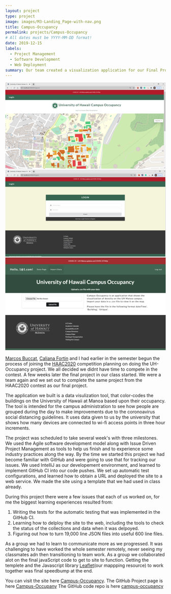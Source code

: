 ```yaml
---
layout: project
type: project
image: images/M3-Landing_Page-with-nav.png
title: Campus-Occupancy
permalink: projects/Campus-Occupancy
# All dates must be YYYY-MM-DD format!
date: 2019-12-15
labels:
  - Project Management
  - Software Development
  - Web Deployment
summary: Our team created a visualization application for our Final Project submission.
---
```


<div class="ui small rounded images">
  <img class="ui image" src="../images/M3-Landing-Page-with-nav.png">
  <img class="ui image" src="../images/M3-Login-page.png">
  <img class="ui image" src="../images/M3-Edit-page-datas.png">
</div>

[Marcos Buccat](https://buccatm.github.io/), [Caliana Fortin](https://calianafortin.github.io/) and I had earlier in the semester begun the process of joining the [HAAC2020](https://hacc.hawaii.gov/) competition planning on doing the UH-Occupancy project.  We all decided we didnt have time to compete in the contest.  A few weeks later the final project in our class started. We were a team again and we set out to complete the same project from the HAAC2020 contest as our final project.

The application we built is a data visulization tool, that color-codes the buildings on the University of Hawaii at Manoa based upon their occupancy.  The tool is intended for the campus administration to see how people are grouped during the day to make improvements due to the coronoavirus social distancing guidelines.  It uses data given to us by the university that shows how many devices are connected to wi-fi access points in three hour increments.

The project was scheduled to take several week's with three milestones.  We used the Agile software development model along with Issue Driven Project Management as tools to help us finish and to experience some industry practices along the way.  By the time we started this project we had become familiar with GitHub and were going to use that for tracking our issues.  We used IntelliJ as our developement environment, and learned to implement GitHub CI into our code pushes. We set up automatic test configurations, and learned how to obtain a URL and deployed the site to a web service.  We made the site using a template that we had used in class already.

During this project there were a few issues that each of us worked on, for me the biggest learning experiences resulted from:
1) Writing the tests for the automatic testing that was implemented in the GitHub CI.
2) Learning how to delploy the site to the web, including the tools to check the status of the collections and data when it was delpoyed.
3) Figuring out how to turn 19,000 line JSON files into useful 600 line files.

As a group we had to learn to communicate more as we progressed.  It was challenging to have worked the whole semester remotely, never seeing my classmates adn then transitioning to team work.  As a group we collaborated alot on the final javaScript code to get to site to function.  Getting the templete and the Javascript library [Leaflet](https://leafletjs.com/reference-1.7.1.html)(our mappping resource) to work together was final speedbump at the end.

You can visit the site here [Campus-Occupancy](https://campus-occupancy.top/#/).
The GitHub Project page is here [Campus-Occupany](https://campus-occupancy.github.io/)
The GitHub code repo is here [campus-occupancy](https://github.com/campus-occupancy/campus-occupancy)

